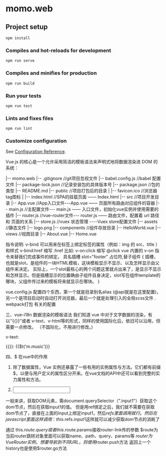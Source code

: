 # momo.web

## Project setup
```
npm install
```

### Compiles and hot-reloads for development
```
npm run serve
```

### Compiles and minifies for production
```
npm run build
```

### Run your tests
```
npm run test
```

### Lints and fixes files
```
npm run lint
```

### Customize configuration
See [Configuration Reference](https://cli.vuejs.org/config/).


Vue.js 的核心是一个允许采用简洁的模板语法来声明式地将数据渲染进 DOM 的系统：

|-- momo.web 
  |-- .gitignore            //git项目忽视文件
  |-- babel.config.js       //babel 配置文件
  |-- package-lock.json     //记录安装包的具体版本号
  |-- package.json          //包的类型
  |-- README.md 
  |-- public                //项目打包后的目录
  |   |-- favicon.ico       //浏览器tag图标
  |   |-- index.html        //SPA的挂载页面 —— Index.html
  |-- src                   //项目开发目录
      |-- App.vue           //App入口文件---App.vue —— 页面所有路由对应组件的容器
      |-- main.js           //主配置文件--- main.js —— 入口文件，初始化vue实例并使用需要的插件
      |-- router.js         //vue-router文件--- router.js —— 路由文件，配置着 url 路径 和 页面的关系
      |-- store.js          //vuex 状态管理 ----Vuex store配置文件
      |-- assets //静态文件
         |-- logo.png
      |-- components        //组件存放目录
        |-- HelloWorld.vue
      |-- views             //视图目录
        |-- About.vue
        |-- Home.vue


指令说明:
v-bind 可以用来在标签上绑定标签的属性（例如：img 的 src、title ）和样式
v-bind:href  缩写 :href   比如:   <el-option v-for="item in opentions" :label="item.label" :value="item.value" :key="item.key"></el-option>
v-on:click  缩写 @click    vue 内置的 v-on 指令来替我们完成事件的绑定。
具名插槽 slot="footer"  占位符,替子组件
{
    插槽，也就是slot，是组件的一块HTML模板，这块模板显示不显示、以及怎样显示由父组件来决定。 实际上，一个slot最核心的两个问题这里就点出来了，是显示不显示和怎样显示。但是插槽显示的位置确由子组件自身决定，slot写在组件template的哪块，父组件传过来的模板将来就显示在哪块。
}


vue.config.js  配置四个东西，第一个就是目录别名alias (@api就是在这里配置)，另一个是项目启动时自动打开浏览器，最后一个就是处理引入的全局scss文件 . webpack打包 有关的配置 


三、vue-i18n 数据渲染的模板语法
我们知道 vue 中对于文字数据的渲染，有以‘’{{}}‘’或者 v-text、v-html等的形式，同样的使用国际化后，依旧可以沿用，但需要一点修改。 （不国际化，不用进行修改。)

v-text:
<span v-text="$t('m.music')"></span>

{{}}:
<span>{{$t('m.music')}}</span>


四、$ 在vue中的作用
1. 除了数据属性，Vue 实例还暴露了一些有用的实例属性与方法。它们都有前缀 $，以便与用户定义的属性区分开来。在vue文档的API中还可以看到完整的实力属性和方法。

2. <input type="text" ref="input1"/>
一般来讲，获取DOM元素，需document.querySelector（".input1"）获取这个dom节点，然后在获取input1的值。
但是用ref绑定之后，我们就不需要在获取dom节点了，直接在上面的input上绑定input1，然后$refs里面调用就行。
然后在javascript里面这样调用：this.$refs.input1这样就可以减少获取dom节点的消耗了
<script>
new Vue({
  el: "#app",
  methods:{
  add:function(){
    this.$refs.input1.value ="test"; //this.$refs.input1 减少获取dom节点的消耗
    }
  }
})
</script>

通过 this.$route.query或者 this.$route.params接收router-link传的参数
$route为当前router跳转对象里面可以获取name、path、query、params等
$router为VueRouter实例，想要导航到不同URL，则使用$router.push方法
返回上一个history也是使用$router.go方法